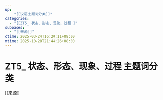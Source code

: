 ```yaml
---
up:
  - "[[汉语主题词分类]]"
categories:
  - "[[ZT5_ 状态、形态、现象、过程]]"
subpages:
  - "[[来源]]"
ctime: 2025-03-24T16:20:11+08:00
mtime: 2025-10-28T21:44:26+08:00
---
```


# ZT5_ 状态、形态、现象、过程 主题词分类

[[来源]]
